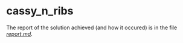 # cassy_n_ribs


The report of the solution achieved (and how it occured) is in the file [*report.md*](report.md).
